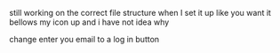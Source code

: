 still working on the correct file structure when I set it up like you want it bellows my icon up and i have not idea why

change enter you email to a log in button
